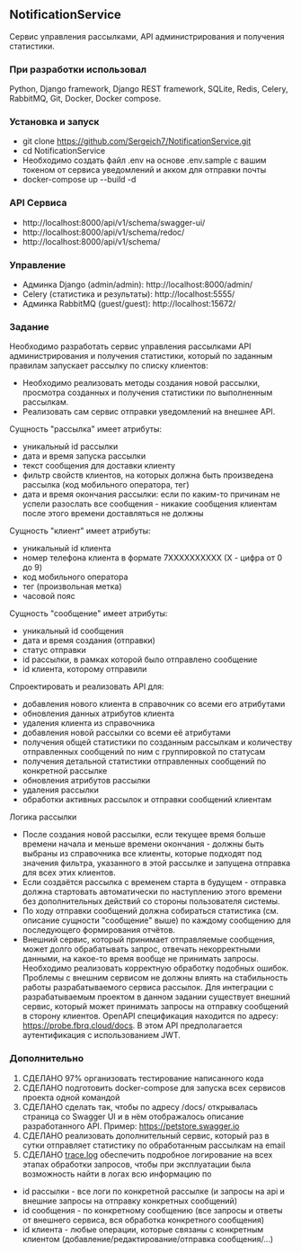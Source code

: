 ## NotificationService
Сервис управления рассылками, API администрирования и получения статистики. 

### При разработки использовал
Python, Django framework, Django REST framework, SQLite, Redis, Celery, RabbitMQ, Git, Docker, Docker compose. 

### Установка и запуск
* git clone https://github.com/Sergeich7/NotificationService.git
* cd NotificationService
* Необходимо создать файл .env на основе .env.sample с вашим токеном от сервиса уведомлений и акком для отправки почты
* docker-compose up --build -d

### API Сервиса
* http://localhost:8000/api/v1/schema/swagger-ui/
* http://localhost:8000/api/v1/schema/redoc/
* http://localhost:8000/api/v1/schema/

### Управление
* Админка Django (admin/admin): http://localhost:8000/admin/
* Celery (статистика и результаты):  http://localhost:5555/
* Админка RabbitMQ (guest/guest): http://localhost:15672/

### Задание
Необходимо разработать сервис управления рассылками API администрирования и получения статистики, который по заданным правилам запускает рассылку по списку клиентов:
* Необходимо реализовать методы создания новой рассылки, просмотра созданных и получения статистики по выполненным рассылкам.
* Реализовать сам сервис отправки уведомлений на внешнее API.

Сущность "рассылка" имеет атрибуты:
* уникальный id рассылки
* дата и время запуска рассылки
* текст сообщения для доставки клиенту
* фильтр свойств клиентов, на которых должна быть произведена рассылка (код мобильного оператора, тег)
* дата и время окончания рассылки: если по каким-то причинам не успели разослать все сообщения - никакие сообщения клиентам после этого времени доставляться не должны

Сущность "клиент" имеет атрибуты:
* уникальный id клиента
* номер телефона клиента в формате 7XXXXXXXXXX (X - цифра от 0 до 9)
* код мобильного оператора
* тег (произвольная метка)
* часовой пояс

Сущность "сообщение" имеет атрибуты:
* уникальный id сообщения
* дата и время создания (отправки)
* статус отправки
* id рассылки, в рамках которой было отправлено сообщение
* id клиента, которому отправили

Спроектировать и реализовать API для:
* добавления нового клиента в справочник со всеми его атрибутами
* обновления данных атрибутов клиента
* удаления клиента из справочника
* добавления новой рассылки со всеми её атрибутами
* получения общей статистики по созданным рассылкам и количеству отправленных сообщений по ним с группировкой по статусам
* получения детальной статистики отправленных сообщений по конкретной рассылке
* обновления атрибутов рассылки
* удаления рассылки
* обработки активных рассылок и отправки сообщений клиентам

Логика рассылки
* После создания новой рассылки, если текущее время больше времени начала и меньше времени окончания - должны быть выбраны из справочника все клиенты, которые подходят под значения фильтра, указанного в этой рассылке и запущена отправка для всех этих клиентов.
* Если создаётся рассылка с временем старта в будущем - отправка должна стартовать автоматически по наступлению этого времени без дополнительных действий со стороны пользователя системы.
* По ходу отправки сообщений должна собираться статистика (см. описание сущности "сообщение" выше) по каждому сообщению для последующего формирования отчётов.
* Внешний сервис, который принимает отправляемые сообщения, может долго обрабатывать запрос, отвечать некорректными данными, на какое-то время вообще не принимать запросы. Необходимо реализовать корректную обработку подобных ошибок. Проблемы с внешним сервисом не должны влиять на стабильность работы разрабатываемого сервиса рассылок.
Для интеграции с разрабатываемым проектом в данном задании существует внешний сервис, который может принимать запросы на отправку сообщений в сторону клиентов. OpenAPI спецификация находится по адресу: https://probe.fbrq.cloud/docs. В этом API предполагается аутентификация с использованием JWT.

### Дополнительно
1. СДЕЛАНО 97% организовать тестирование написанного кода
3. СДЕЛАНО подготовить docker-compose для запуска всех сервисов проекта одной командой
5. СДЕЛАНО сделать так, чтобы по адресу /docs/ открывалась страница со Swagger UI и в нём отображалось описание разработанного API. Пример: https://petstore.swagger.io
8. СДЕЛАНО реализовать дополнительный сервис, который раз в сутки отправляет статистику по обработанным рассылкам на email
12. СДЕЛАНО <a href='https://github.com/Sergeich7/NotificationService/blob/master/trace.log'>trace.log</a> обеспечить подробное логирование на всех этапах обработки запросов, чтобы при эксплуатации была возможность найти в логах всю информацию по
* id рассылки - все логи по конкретной рассылке (и запросы на api и внешние запросы на отправку конкретных сообщений)
* id сообщения - по конкретному сообщению (все запросы и ответы от внешнего сервиса, вся обработка конкретного сообщения)
* id клиента - любые операции, которые связаны с конкретным клиентом (добавление/редактирование/отправка сообщения/…)
